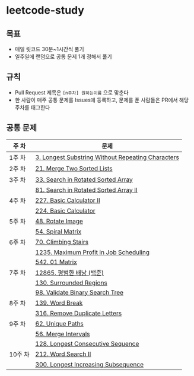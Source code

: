 # leetcode-study

## 목표

- 매일 릿코드 30분~1시간씩 풀기
- 일주일에 랜덤으로 공통 문제 1개 정해서 풀기


## 규칙

- Pull Request 제목은 `[n주차] 원하는이름` 으로 맞춘다
- 한 사람이 매주 공통 문제를 Issues에 등록하고, 문제를 푼 사람들은 PR에서 해당 주차를 태그한다


## 공통 문제

| 주 차   | 문제                                                                                                                                 |
|-------|------------------------------------------------------------------------------------------------------------------------------------|
| 1주 차  | [3. Longest Substring Without Repeating Characters](https://leetcode.com/problems/longest-substring-without-repeating-characters/) |
| 2주 차  | [21. Merge Two Sorted Lists](https://leetcode.com/problems/merge-two-sorted-lists/)                                                |   
| 3주 차  | [33. Search in Rotated Sorted Array](https://leetcode.com/problems/search-in-rotated-sorted-array/)                                |
|       | [81. Search in Rotated Sorted Array II](https://leetcode.com/problems/search-in-rotated-sorted-array-ii/)                          |
| 4주 차  | [227. Basic Calculator II](https://leetcode.com/problems/basic-calculator-ii/)                                                     |
|       | [224. Basic Calculator](https://leetcode.com/problems/basic-calculator/)                                                           |
| 5주 차  | [48. Rotate Image](https://leetcode.com/problems/rotate-image/)                                                                    |
|       | [54. Spiral Matrix](https://leetcode.com/problems/spiral-matrix/)                                                                  |
| 6주 차  | [70. Climbing Stairs](https://leetcode.com/problems/climbing-stairs/)                                                              |
|       | [1235. Maximum Profit in Job Scheduling](https://leetcode.com/problems/maximum-profit-in-job-scheduling/)                          |
|       | [542. 01 Matrix](https://leetcode.com/problems/01-matrix/)                                                                         |
| 7주 차  | [12865. 평범한 배낭 (백준) ](https://www.acmicpc.net/problem/12865)                                                                       |
|       | [130. Surrounded Regions](https://leetcode.com/problems/surrounded-regions/)                                                       |
|       | [98. Validate Binary Search Tree](https://leetcode.com/problems/validate-binary-search-tree/)                                      |
| 8주 차  | [139. Word Break](https://leetcode.com/problems/word-break/)                                                                       |
|       | [316. Remove Duplicate Letters](https://leetcode.com/problems/remove-duplicate-letters/)                                           |
| 9주 차  | [62. Unique Paths](https://leetcode.com/problems/unique-paths/)                                                                    |
|       | [56. Merge Intervals](https://leetcode.com/problems/merge-intervals/)                                                              |
|       | [128. Longest Consecutive Sequence](https://leetcode.com/problems/longest-consecutive-sequence/)                                   |
| 10주 차 | [212. Word Search II](https://leetcode.com/problems/word-search-ii/)                                                               |
|       | [300. Longest Increasing Subsequence](https://leetcode.com/problems/longest-increasing-subsequence/)                               |
